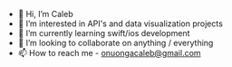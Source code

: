 - 👋 Hi, I’m Caleb
- 👀 I’m interested in API's and data visualization projects
- 🌱 I’m currently learning swift/ios development
- 💞️ I’m looking to collaborate on anything / everything
- 📫 How to reach me - onuongacaleb@gmail.com

<!---
cjonuonga/cjonuonga is a ✨ special ✨ repository because its `README.md` (this file) appears on your GitHub profile.
You can click the Preview link to take a look at your changes.
--->
